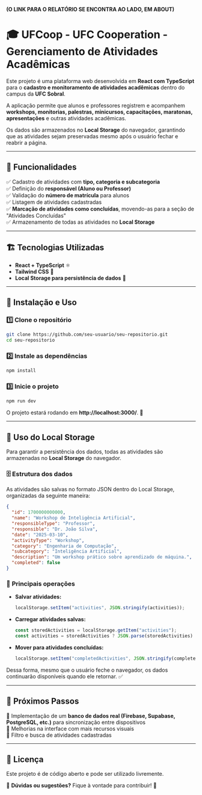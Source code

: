 **(O LINK PARA O RELATÓRIO SE ENCONTRA AO LADO, EM ABOUT)**

# 🎓 UFCoop - UFC Cooperation - Gerenciamento de Atividades Acadêmicas

Este projeto é uma plataforma web desenvolvida em **React com TypeScript** para o **cadastro e monitoramento de atividades acadêmicas** dentro do campus da **UFC Sobral**.

A aplicação permite que alunos e professores registrem e acompanhem **workshops, monitorias, palestras, minicursos, capacitações, maratonas, apresentações** e outras atividades acadêmicas.

Os dados são armazenados no **Local Storage** do navegador, garantindo que as atividades sejam preservadas mesmo após o usuário fechar e reabrir a página.

---

## 🚀 **Funcionalidades**

✅ Cadastro de atividades com **tipo, categoria e subcategoria**  
✅ Definição do **responsável (Aluno ou Professor)**  
✅ Validação do **número de matrícula** para alunos  
✅ Listagem de atividades cadastradas  
✅ **Marcação de atividades como concluídas**, movendo-as para a seção de "Atividades Concluídas"  
✅ Armazenamento de todas as atividades no **Local Storage**  

---

## 🏗 **Tecnologias Utilizadas**

- **React + TypeScript** ⚛️  
- **Tailwind CSS** 🎨  
- **Local Storage para persistência de dados** 💾  

---

## 🔧 **Instalação e Uso**

### 1️⃣ Clone o repositório  
```bash
git clone https://github.com/seu-usuario/seu-repositorio.git
cd seu-repositorio
```

### 2️⃣ Instale as dependências  
```bash
npm install
```

### 3️⃣ Inicie o projeto  
```bash
npm run dev
```

O projeto estará rodando em **http://localhost:3000/**. 🚀

---

## 💾 **Uso do Local Storage**

Para garantir a persistência dos dados, todas as atividades são armazenadas no **Local Storage** do navegador.

### 🗄 **Estrutura dos dados**
As atividades são salvas no formato JSON dentro do Local Storage, organizadas da seguinte maneira:

```json
{
  "id": 1700000000000,
  "name": "Workshop de Inteligência Artificial",
  "responsibleType": "Professor",
  "responsible": "Dr. João Silva",
  "date": "2025-03-10",
  "activityType": "Workshop",
  "category": "Engenharia de Computação",
  "subcategory": "Inteligência Artificial",
  "description": "Um workshop prático sobre aprendizado de máquina.",
  "completed": false
}
```

### 🔄 **Principais operações**

- **Salvar atividades:**  
  ```ts
  localStorage.setItem("activities", JSON.stringify(activities));
  ```

- **Carregar atividades salvas:**  
  ```ts
  const storedActivities = localStorage.getItem("activities");
  const activities = storedActivities ? JSON.parse(storedActivities) : [];
  ```

- **Mover para atividades concluídas:**  
  ```ts
  localStorage.setItem("completedActivities", JSON.stringify(completed));
  ```

Dessa forma, mesmo que o usuário feche o navegador, os dados continuarão disponíveis quando ele retornar. ✅

---

## 📌 **Próximos Passos**

🔹 Implementação de um **banco de dados real (Firebase, Supabase, PostgreSQL, etc.)** para sincronização entre dispositivos  
🔹 Melhorias na interface com mais recursos visuais  
🔹 Filtro e busca de atividades cadastradas  

---

## 📄 **Licença**

Este projeto é de código aberto e pode ser utilizado livremente.

📢 **Dúvidas ou sugestões?** Fique à vontade para contribuir! 🚀



